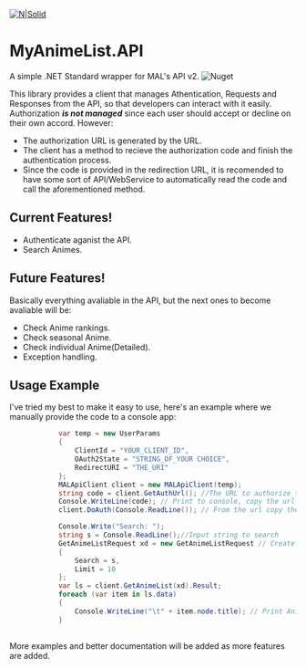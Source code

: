 [![N|Solid](https://cdn.myanimelist.net/images/mal-logo-xsmall.png?v=180226001)](https://myanimelist.net)
# MyAnimeList.API
A simple .NET Standard wrapper for MAL's API v2.
![Nuget](https://img.shields.io/nuget/v/MyAnimeList.API?style=for-the-badge)

This library provides a client that manages Athentication, Requests and Responses from the API, so that developers can interact with it easily. Authorization ***is not managed*** since each user should accept or decline on their own accord. However: 

  - The authorization URL is generated by the URL.
  - The client has a method to recieve the authorization code and finish the authentication process.
  - Since the code is provided in the redirection URL, it is recomended to have some sort of API/WebService to automatically read the code and call the aforementioned method.

## Current Features!

  - Authenticate aganist the API.
  - Search Animes.


## Future Features!
Basically everything avaliable in the API, but the next ones to become avaliable will be:
  - Check Anime rankings.
  - Check seasonal Anime.
  - Check individual Anime(Detailed).
  - Exception handling.

## Usage Example
I've tried my best to make it easy to use, here's an example where we manually provide the code to a console app:
```cs
            var temp = new UserParams
            {
                ClientId = "YOUR_CLIENT_ID",
                OAuth2State = "STRING_OF_YOUR CHOICE",
                RedirectURI = "THE_URI"
            };
            MALApiClient client = new MALApiClient(temp);
            string code = client.GetAuthUrl(); //The URL to authorize the API usage for our account
            Console.WriteLine(code); // Print to console, copy the url and allow from a browser
            client.DoAuth(Console.ReadLine()); // From the url copy the code and paste it.

            Console.Write("Search: "); 
            string s = Console.ReadLine();//Input string to search
            GetAnimeListRequest xd = new GetAnimeListRequest // Create a request object, limit is the maximum amount of entries to obtain
            {
                Search = s,
                Limit = 10
            };
            var ls = client.GetAnimeList(xd).Result;
            foreach (var item in ls.data)
            {
                Console.WriteLine("\t" + item.node.title); // Print Anime title
            }
            
```
More examples and better documentation will be added as more features are added.
